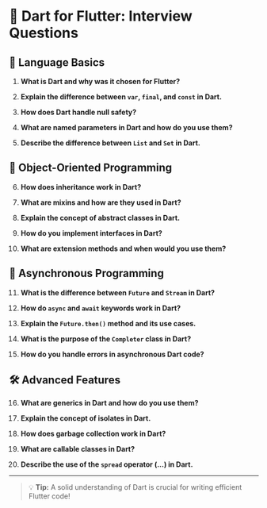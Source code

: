 # 🎯 Dart for Flutter: Interview Questions

## 🌟 Language Basics

1. **What is Dart and why was it chosen for Flutter?**

2. **Explain the difference between `var`, `final`, and `const` in Dart.**

3. **How does Dart handle null safety?**

4. **What are named parameters in Dart and how do you use them?**

5. **Describe the difference between `List` and `Set` in Dart.**

## 🧬 Object-Oriented Programming

6. **How does inheritance work in Dart?**

7. **What are mixins and how are they used in Dart?**

8. **Explain the concept of abstract classes in Dart.**

9. **How do you implement interfaces in Dart?**

10. **What are extension methods and when would you use them?**

## 🔄 Asynchronous Programming

11. **What is the difference between `Future` and `Stream` in Dart?**

12. **How do `async` and `await` keywords work in Dart?**

13. **Explain the `Future.then()` method and its use cases.**

14. **What is the purpose of the `Completer` class in Dart?**

15. **How do you handle errors in asynchronous Dart code?**

## 🛠️ Advanced Features

16. **What are generics in Dart and how do you use them?**

17. **Explain the concept of isolates in Dart.**

18. **How does garbage collection work in Dart?**

19. **What are callable classes in Dart?**

20. **Describe the use of the `spread` operator (...) in Dart.**

---

> 💡 **Tip:** A solid understanding of Dart is crucial for writing efficient Flutter code!